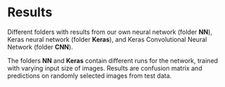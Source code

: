 # Results

Different folders with results from our own neural network (folder **NN**), Keras neural network (folder **Keras**), and Keras Convolutional Neural Network (folder **CNN**).

The folders **NN** and **Keras** contain different runs for the network, trained with varying input size of images. Results are confusion matrix and predictions on randomly selected images from test data.
